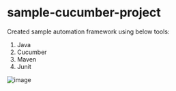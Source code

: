 # sample-cucumber-project

Created sample automation framework using below tools:
1. Java
2. Cucumber
3. Maven
4. Junit

![image](https://github.com/Suganya143/sample-cucumber-project/assets/121900344/ca555854-84da-4b93-a44b-95fdb11849da)
